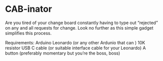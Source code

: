# CAB-inator
Are you tired of your change board constantly having to type out “rejected” on any and all requests for change. Look no further as this simple gadget simplifies this process.

Requirements:
 Arduino Leonardo (or any other Ardunio that can )
10K resistor
USB C cable (or suitable interface cable for your Leonardo)
A button (preferably momentary but you’re the boss, boss)
